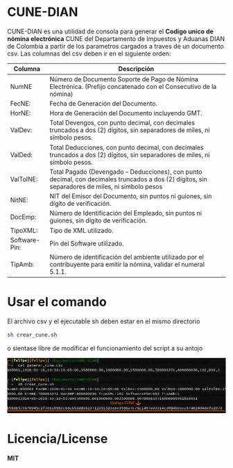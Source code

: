 # CUNE-DIAN
CUNE-DIAN es una utilidad de consola para generar el **Codigo unico de nómina electrónica** CUNE
del Departamento de Impuestos y Aduanas DIAN de Colombia a partir de los parametros cargados a 
traves de un documento csv. Las columnas del csv deben ir en el siguiente
orden:

| Columna| Descripción |
| ------ | ------ |
| NumNE | Número de Documento Soporte de Pago de Nómina Electrónica. (Prefijo concatenado con el Consecutivo de la nómina) |
| FecNE: | Fecha de Generación del Documento.|
| HorNE:| Hora de Generación del Documento incluyendo GMT. |
| ValDev:| Total Devengos, con punto decimal, con decimales truncados a dos (2) dígitos, sin separadores de miles, ni símbolo pesos. |
| ValDed: | Total Deducciones, con punto decimal, con decimales truncados a dos (2) dígitos, sin separadores de miles, ni símbolo pesos. |
| ValToINE: | Total Pagado (Devengado – Deducciones), con punto decimal, con decimales truncados a dos (2) dígitos, sin separadores de miles, ni símbolo pesos |
| NitNE: | NIT del Emisor del Documento, sin puntos ni guiones, sin dígito de verificación.|
| DocEmp: | Número de Identificación del Empleado, sin puntos ni guiones, sin dígito de verificación. |
| TipoXML: | Tipo de XML utilizado.|
| Software-Pin:| Pin del Software utilizado.|
| TipAmb: | Número de identificación del ambiente utilizado por el contribuyente para emitir la nómina, validar el numeral 5.1.1. |




# Usar el comando
El archivo csv y el ejecutable sh deben estar en el mismo directorio 
```sh
sh crear_cune.sh
```
o sientase libre de modificar el funcionamiento del script a su antojo

![](https://raw.githubusercontent.com/CarlosTaborda/CUNE-DIAN/main/cune-use.png)



# Licencia/License
**MIT**
